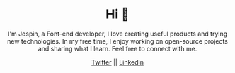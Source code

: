 <h1 align="center">Hi 👋</h1>
<p align="center">I'm Jospin, a Font-end developer, I love creating useful products and trying new technologies. In my free time, I enjoy working on open-source projects and sharing what I learn. Feel free to connect with me.</p>


<p align="center">
<a href="https://twitter.com/@jospinndagano" target="blank">Twitter</a> || 
<a href="https://linkedin.com/in/jospin ndagano" target="blank">Linkedin</a>
</p>


